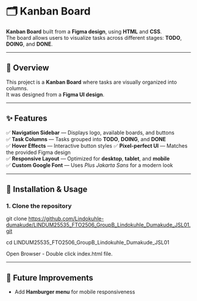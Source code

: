 # 🗂️ Kanban Board

**Kanban Board** built from a **Figma design**, using **HTML** and **CSS**.  
The board allows users to visualize tasks across different stages: **TODO**, **DOING**, and **DONE**.

---

## 🔹 Overview

This project is a **Kanban Board** where tasks are visually organized into columns.  
It was designed from a **Figma UI design**.

---

## ✨ Features

✅ **Navigation Sidebar** — Displays logo, available boards, and buttons  
✅ **Task Columns** — Tasks grouped into **TODO**, **DOING**, and **DONE**  
✅ **Hover Effects** — Interactive button styles
✅ **Pixel-perfect UI** — Matches the provided Figma design  
✅ **Responsive Layout** — Optimized for **desktop**, **tablet**, and **mobile**  
✅ **Custom Google Font** — Uses *Plus Jakarta Sans* for a modern look

---

## 🚀 Installation & Usage

### 1. Clone the repository

git clone https://github.com/Lindokuhle-dumakude/LINDUM25535_FTO2506_GroupB_Lindokuhle_Dumakude_JSL01.git

cd LINDUM25535_FTO2506_GroupB_Lindokuhle_Dumakude_JSL01

Open Browser - Double click index.html file. 


---

## 🔮 Future Improvements

- Add **Hamburger menu** for mobile responsiveness
